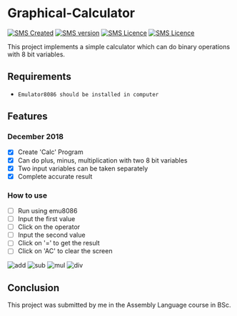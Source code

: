 # Graphical-Calculator

[![SMS Created](https://img.shields.io/badge/Created-December%202018-brightgreen.svg)](#)
[![SMS version](https://img.shields.io/badge/Assembly-blue.svg)](#)
[![SMS Licence](https://img.shields.io/aur/language/Assembly.svg)](#)
[![SMS Licence](https://img.shields.io/badge/Version-beta-orange.svg)](#)

This project implements a simple calculator which can do binary operations with 8 bit variables.



## Requirements

* `Emulator8086 should be installed in computer`



## Features

### December 2018
- [x] Create 'Calc' Program
- [x] Can do plus, minus, multiplication with two 8 bit variables
- [x] Two input variables can be taken separately
- [x] Complete accurate result

### How to use
- [ ] Run using emu8086 
- [ ] Input the first value
- [ ] Click on the operator
- [ ] Input the second value
- [ ] Click on '=' to get the result
- [ ] Click on 'AC' to clear the screen

![add](https://user-images.githubusercontent.com/37344605/49736457-6692a700-fcb4-11e8-81b7-dacb52d32e57.png) ![sub](https://user-images.githubusercontent.com/37344605/49736464-6b575b00-fcb4-11e8-8780-771aaa4df6d6.png)
![mul](https://user-images.githubusercontent.com/37344605/49736471-6f837880-fcb4-11e8-9a88-8791d15bd93d.png) ![div](https://user-images.githubusercontent.com/37344605/49736477-727e6900-fcb4-11e8-8f9b-7d6d96144203.png)



## Conclusion

This project was submitted by me in the Assembly Language course in BSc.



